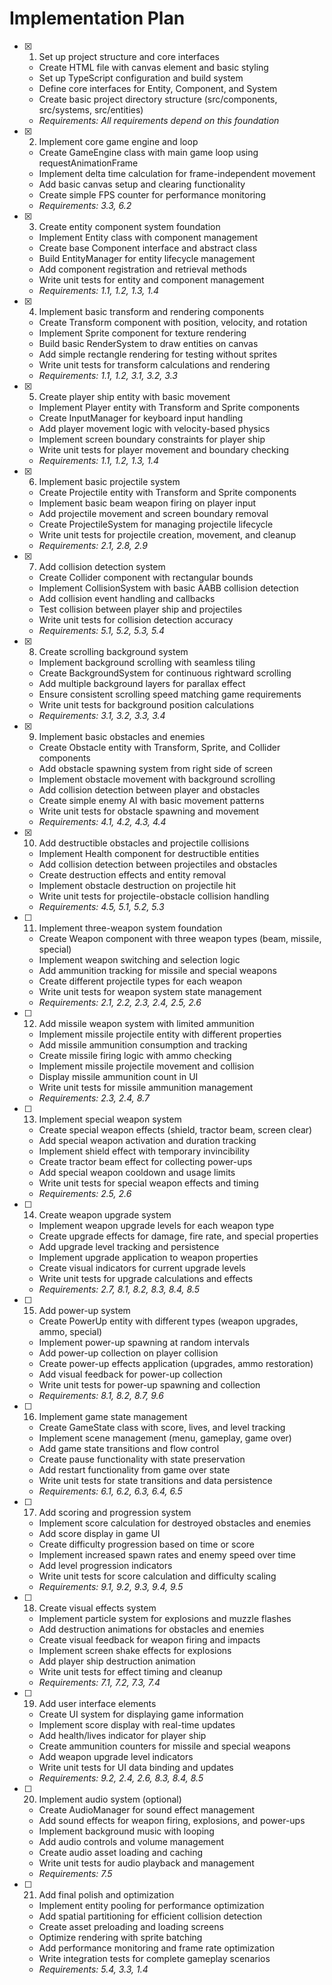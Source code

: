 # Implementation Plan

- [x] 1. Set up project structure and core interfaces
  - Create HTML file with canvas element and basic styling
  - Set up TypeScript configuration and build system
  - Define core interfaces for Entity, Component, and System
  - Create basic project directory structure (src/components, src/systems, src/entities)
  - _Requirements: All requirements depend on this foundation_

- [x] 2. Implement core game engine and loop
  - Create GameEngine class with main game loop using requestAnimationFrame
  - Implement delta time calculation for frame-independent movement
  - Add basic canvas setup and clearing functionality
  - Create simple FPS counter for performance monitoring
  - _Requirements: 3.3, 6.2_

- [x] 3. Create entity component system foundation
  - Implement Entity class with component management
  - Create base Component interface and abstract class
  - Build EntityManager for entity lifecycle management
  - Add component registration and retrieval methods
  - Write unit tests for entity and component management
  - _Requirements: 1.1, 1.2, 1.3, 1.4_

- [x] 4. Implement basic transform and rendering components
  - Create Transform component with position, velocity, and rotation
  - Implement Sprite component for texture rendering
  - Build basic RenderSystem to draw entities on canvas
  - Add simple rectangle rendering for testing without sprites
  - Write unit tests for transform calculations and rendering
  - _Requirements: 1.1, 1.2, 3.1, 3.2, 3.3_

- [x] 5. Create player ship entity with basic movement
  - Implement Player entity with Transform and Sprite components
  - Create InputManager for keyboard input handling
  - Add player movement logic with velocity-based physics
  - Implement screen boundary constraints for player ship
  - Write unit tests for player movement and boundary checking
  - _Requirements: 1.1, 1.2, 1.3, 1.4_

- [x] 6. Implement basic projectile system
  - Create Projectile entity with Transform and Sprite components
  - Implement basic beam weapon firing on player input
  - Add projectile movement and screen boundary removal
  - Create ProjectileSystem for managing projectile lifecycle
  - Write unit tests for projectile creation, movement, and cleanup
  - _Requirements: 2.1, 2.8, 2.9_

- [x] 7. Add collision detection system
  - Create Collider component with rectangular bounds
  - Implement CollisionSystem with basic AABB collision detection
  - Add collision event handling and callbacks
  - Test collision between player ship and projectiles
  - Write unit tests for collision detection accuracy
  - _Requirements: 5.1, 5.2, 5.3, 5.4_

- [x] 8. Create scrolling background system
  - Implement background scrolling with seamless tiling
  - Create BackgroundSystem for continuous rightward scrolling
  - Add multiple background layers for parallax effect
  - Ensure consistent scrolling speed matching game requirements
  - Write unit tests for background position calculations
  - _Requirements: 3.1, 3.2, 3.3, 3.4_

- [x] 9. Implement basic obstacles and enemies
  - Create Obstacle entity with Transform, Sprite, and Collider components
  - Add obstacle spawning system from right side of screen
  - Implement obstacle movement with background scrolling
  - Add collision detection between player and obstacles
  - Create simple enemy AI with basic movement patterns
  - Write unit tests for obstacle spawning and movement
  - _Requirements: 4.1, 4.2, 4.3, 4.4_

- [x] 10. Add destructible obstacles and projectile collisions
  - Implement Health component for destructible entities
  - Add collision detection between projectiles and obstacles
  - Create destruction effects and entity removal
  - Implement obstacle destruction on projectile hit
  - Write unit tests for projectile-obstacle collision handling
  - _Requirements: 4.5, 5.1, 5.2, 5.3_

- [ ] 11. Implement three-weapon system foundation
  - Create Weapon component with three weapon types (beam, missile, special)
  - Implement weapon switching and selection logic
  - Add ammunition tracking for missile and special weapons
  - Create different projectile types for each weapon
  - Write unit tests for weapon system state management
  - _Requirements: 2.1, 2.2, 2.3, 2.4, 2.5, 2.6_

- [ ] 12. Add missile weapon system with limited ammunition
  - Implement missile projectile entity with different properties
  - Add missile ammunition consumption and tracking
  - Create missile firing logic with ammo checking
  - Implement missile projectile movement and collision
  - Display missile ammunition count in UI
  - Write unit tests for missile ammunition management
  - _Requirements: 2.3, 2.4, 8.7_

- [ ] 13. Implement special weapon system
  - Create special weapon effects (shield, tractor beam, screen clear)
  - Add special weapon activation and duration tracking
  - Implement shield effect with temporary invincibility
  - Create tractor beam effect for collecting power-ups
  - Add special weapon cooldown and usage limits
  - Write unit tests for special weapon effects and timing
  - _Requirements: 2.5, 2.6_

- [ ] 14. Create weapon upgrade system
  - Implement weapon upgrade levels for each weapon type
  - Create upgrade effects for damage, fire rate, and special properties
  - Add upgrade level tracking and persistence
  - Implement upgrade application to weapon properties
  - Create visual indicators for current upgrade levels
  - Write unit tests for upgrade calculations and effects
  - _Requirements: 2.7, 8.1, 8.2, 8.3, 8.4, 8.5_

- [ ] 15. Add power-up system
  - Create PowerUp entity with different types (weapon upgrades, ammo, special)
  - Implement power-up spawning at random intervals
  - Add power-up collection on player collision
  - Create power-up effects application (upgrades, ammo restoration)
  - Add visual feedback for power-up collection
  - Write unit tests for power-up spawning and collection
  - _Requirements: 8.1, 8.2, 8.7, 9.6_

- [ ] 16. Implement game state management
  - Create GameState class with score, lives, and level tracking
  - Implement scene management (menu, gameplay, game over)
  - Add game state transitions and flow control
  - Create pause functionality with state preservation
  - Add restart functionality from game over state
  - Write unit tests for state transitions and data persistence
  - _Requirements: 6.1, 6.2, 6.3, 6.4, 6.5_

- [ ] 17. Add scoring and progression system
  - Implement score calculation for destroyed obstacles and enemies
  - Add score display in game UI
  - Create difficulty progression based on time or score
  - Implement increased spawn rates and enemy speed over time
  - Add level progression indicators
  - Write unit tests for score calculation and difficulty scaling
  - _Requirements: 9.1, 9.2, 9.3, 9.4, 9.5_

- [ ] 18. Create visual effects system
  - Implement particle system for explosions and muzzle flashes
  - Add destruction animations for obstacles and enemies
  - Create visual feedback for weapon firing and impacts
  - Implement screen shake effects for explosions
  - Add player ship destruction animation
  - Write unit tests for effect timing and cleanup
  - _Requirements: 7.1, 7.2, 7.3, 7.4_

- [ ] 19. Add user interface elements
  - Create UI system for displaying game information
  - Implement score display with real-time updates
  - Add health/lives indicator for player ship
  - Create ammunition counters for missile and special weapons
  - Add weapon upgrade level indicators
  - Write unit tests for UI data binding and updates
  - _Requirements: 9.2, 2.4, 2.6, 8.3, 8.4, 8.5_

- [ ] 20. Implement audio system (optional)
  - Create AudioManager for sound effect management
  - Add sound effects for weapon firing, explosions, and power-ups
  - Implement background music with looping
  - Add audio controls and volume management
  - Create audio asset loading and caching
  - Write unit tests for audio playback and management
  - _Requirements: 7.5_

- [ ] 21. Add final polish and optimization
  - Implement entity pooling for performance optimization
  - Add spatial partitioning for efficient collision detection
  - Create asset preloading and loading screens
  - Optimize rendering with sprite batching
  - Add performance monitoring and frame rate optimization
  - Write integration tests for complete gameplay scenarios
  - _Requirements: 5.4, 3.3, 1.4_